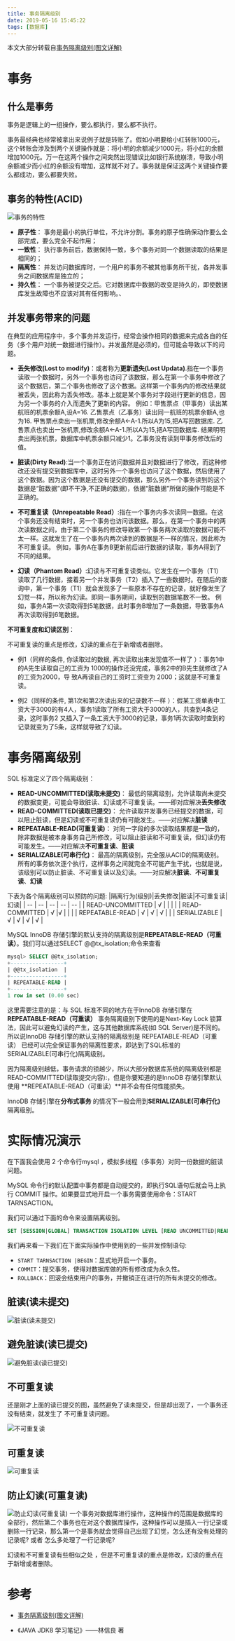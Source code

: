 ```yaml
---
title: 事务隔离级别
date: 2019-05-16 15:45:22
tags: [数据库]
---
```

本文大部分转载自[事务隔离级别(图文详解)](https://github.com/Snailclimb/JavaGuide/blob/master/docs/database/%E4%BA%8B%E5%8A%A1%E9%9A%94%E7%A6%BB%E7%BA%A7%E5%88%AB(%E5%9B%BE%E6%96%87%E8%AF%A6%E8%A7%A3).md)

# 事务

## 什么是事务

事务是逻辑上的一组操作，要么都执行，要么都不执行。

事务最经典也经常被拿出来说例子就是转账了。假如小明要给小红转账1000元，这个转账会涉及到两个关键操作就是：将小明的余额减少1000元，将小红的余额增加1000元。万一在这两个操作之间突然出现错误比如银行系统崩溃，导致小明余额减少而小红的余额没有增加，这样就不对了。事务就是保证这两个关键操作要么都成功，要么都要失败。

## 事务的特性(ACID)

![事务的特性](事务隔离级别/1.png)

* **原子性**： 事务是最小的执行单位，不允许分割。事务的原子性确保动作要么全部完成，要么完全不起作用；
* **一致性**： 执行事务前后，数据保持一致，多个事务对同一个数据读取的结果是相同的；
* **隔离性**： 并发访问数据库时，一个用户的事务不被其他事务所干扰，各并发事务之间数据库是独立的；
* **持久性**： 一个事务被提交之后。它对数据库中数据的改变是持久的，即使数据库发生故障也不应该对其有任何影响。、

## 并发事务带来的问题

在典型的应用程序中，多个事务并发运行，经常会操作相同的数据来完成各自的任务（多个用户对统一数据进行操作）。并发虽然是必须的，但可能会导致以下的问题。
* **丢失修改(Lost to modify)**：或者称为**更新遗失(Lost Updata)**.指在一个事务读取一个数据时，另外一个事务也访问了该数据，那么在第一个事务中修改了这个数据后，第二个事务也修改了这个数据。这样第一个事务内的修改结果就被丢失，因此称为丢失修改。基本上就是某个事务对字段进行更新的信息，因为另一个事务的介入而遗失了更新的内容。
例如：甲售票点（甲事务）读出某航班的机票余额A,设A=16.
乙售票点（乙事务）读出同一航班的机票余额A,也为16.
甲售票点卖出一张机票,修改余额A←A-1.所以A为15,把A写回数据库.
乙售票点也卖出一张机票,修改余额A←A-1.所以A为15,把A写回数据库.
结果明明卖出两张机票，数据库中机票余额只减少1。乙事务没有读到甲事务修改后的值。

* **脏读(Dirty Read)**:当一个事务正在访问数据并且对数据进行了修改，而这种修改还没有提交到数据库中，这时另外一个事务也访问了这个数据，然后使用了这个数据。因为这个数据是还没有提交的数据，那么另外一个事务读到的这个数据是“脏数据”(即不干净,不正确的数据)，依据“脏数据”所做的操作可能是不正确的。

* **不可重复读（Unrepeatable Read）**:指在一个事务内多次读同一数据。在这个事务还没有结束时，另一个事务也访问该数据。那么，在第一个事务中的两次读数据之间，由于第二个事务的修改导致第一个事务两次读取的数据可能不太一样。这就发生了在一个事务内两次读到的数据是不一样的情况，因此称为不可重复读。
例如，事务A在事务B更新前后进行数据的读取，事务A得到了不同的结果。

* **幻读（Phantom Read）**:幻读与不可重复读类似。它发生在一个事务（T1）读取了几行数据，接着另一个并发事务（T2）插入了一些数据时。在随后的查询中，第一个事务（T1）就会发现多了一些原本不存在的记录，就好像发生了幻觉一样，所以称为幻读。即同一事务期间，读取到的数据笔数不一致。
例如，事务A第一次读取得到5笔数据，此时事务B增加了一条数据，导致事务A再次读取得到6笔数据。

**不可重复度和幻读区别**：

不可重复读的重点是修改，幻读的重点在于新增或者删除。

* 例1（同样的条件, 你读取过的数据, 再次读取出来发现值不一样了 ）：事务1中的A先生读取自己的工资为 1000的操作还没完成，事务2中的B先生就修改了A的工资为2000，导 致A再读自己的工资时工资变为 2000；这就是不可重复读。

* 例2（同样的条件, 第1次和第2次读出来的记录数不一样 ）：假某工资单表中工资大于3000的有4人，事务1读取了所有工资大于3000的人，共查到4条记录，这时事务2 又插入了一条工资大于3000的记录，事务1再次读取时查到的记录就变为了5条，这样就导致了幻读。

# 事务隔离级别

SQL 标准定义了四个隔离级别：

* **READ-UNCOMMITTED(读取未提交)**： 最低的隔离级别，允许读取尚未提交的数据变更，可能会导致脏读、幻读或不可重复读。——即对应解决**丢失修改**
* **READ-COMMITTED(读取已提交)**： 允许读取并发事务已经提交的数据，可以阻止脏读，但是幻读或不可重复读仍有可能发生。——对应解决**脏读**
* **REPEATABLE-READ(可重复读)**： 对同一字段的多次读取结果都是一致的，除非数据是被本身事务自己所修改，可以阻止脏读和不可重复读，但幻读仍有可能发生。——对应解决**不可重复读**、**脏读**
* **SERIALIZABLE(可串行化)**： 最高的隔离级别，完全服从ACID的隔离级别。所有的事务依次逐个执行，这样事务之间就完全不可能产生干扰，也就是说，该级别可以防止脏读、不可重复读以及幻读。——对应解决**脏读**、**不可重复读**、**幻读**

下表为各个隔离级别可以预防的问题:
|隔离行为(级别)|丢失修改|脏读|不可重复读|幻读|
| -- | -- | -- | -- | -- |
| READ-UNCOMMITTED | √ |  |  |  |
| READ-COMMITTED | √ |√ | |  |
| REPEATABLE-READ | √ | √ | √ | |
| SERIALIZABLE | √ | √ | √ | √ |

MySQL InnoDB 存储引擎的默认支持的隔离级别是**REPEATABLE-READ（可重读）**。我们可以通过SELECT @@tx_isolation;命令来查看
```sql
mysql> SELECT @@tx_isolation;
+-----------------+
| @@tx_isolation  |
+-----------------+
| REPEATABLE-READ |
+-----------------+
1 row in set (0.00 sec)
```

这里需要注意的是：与 SQL 标准不同的地方在于InnoDB 存储引擎在 **REPEATABLE-READ（可重读）** 事务隔离级别下使用的是Next-Key Lock 锁算法，因此可以避免幻读的产生，这与其他数据库系统(如 SQL Server)是不同的。所以说InnoDB 存储引擎的默认支持的隔离级别是 REPEATABLE-READ（可重读） 已经可以完全保证事务的隔离性要求，即达到了SQL标准的SERIALIZABLE(可串行化)隔离级别。

因为隔离级别越低，事务请求的锁越少，所以大部分数据库系统的隔离级别都是READ-COMMITTED(读取提交内容):，但是你要知道的是InnoDB 存储引擎默认使用 **REPEATABLE-READ（可重读）**并不会有任何性能损失。

InnoDB 存储引擎在**分布式事务** 的情况下一般会用到**SERIALIZABLE(可串行化)** 隔离级别。

# 实际情况演示

在下面我会使用 2 个命令行mysql ，模拟多线程（多事务）对同一份数据的脏读问题。

MySQL 命令行的默认配置中事务都是自动提交的，即执行SQL语句后就会马上执行 COMMIT 操作。如果要显式地开启一个事务需要使用命令：START TARNSACTION。

我们可以通过下面的命令来设置隔离级别。

```sql
SET [SESSION|GLOBAL] TRANSACTION ISOLATION LEVEL [READ UNCOMMITTED|READ COMMITTED|REPEATABLE READ|SERIALIZABLE]
```

我们再来看一下我们在下面实际操作中使用到的一些并发控制语句:

* `START TARNSACTION |BEGIN`：显式地开启一个事务。
* `COMMIT`：提交事务，使得对数据库做的所有修改成为永久性。
* `ROLLBACK`：回滚会结束用户的事务，并撤销正在进行的所有未提交的修改。

## 脏读(读未提交)

![脏读(读未提交)](事务隔离级别/2.png)

## 避免脏读(读已提交)

![避免脏读(读已提交)](事务隔离级别/3.png)

## 不可重复读
还是刚才上面的读已提交的图，虽然避免了读未提交，但是却出现了，一个事务还没有结束，就发生了 不可重复读问题。

![不可重复读](事务隔离级别/4.png)

## 可重复读

![可重复读](事务隔离级别/5.png)

## 防止幻读(可重复读)

![防止幻读(可重复读)](事务隔离级别/6.png)
一个事务对数据库进行操作，这种操作的范围是数据库的全部行，然后第二个事务也在对这个数据库操作，这种操作可以是插入一行记录或删除一行记录，那么第一个是事务就会觉得自己出现了幻觉，怎么还有没有处理的记录呢? 或者 怎么多处理了一行记录呢?

幻读和不可重复读有些相似之处 ，但是不可重复读的重点是修改，幻读的重点在于新增或者删除。

# 参考

* [事务隔离级别(图文详解)](https://github.com/Snailclimb/JavaGuide/blob/master/docs/database/%E4%BA%8B%E5%8A%A1%E9%9A%94%E7%A6%BB%E7%BA%A7%E5%88%AB(%E5%9B%BE%E6%96%87%E8%AF%A6%E8%A7%A3).md)

* 《JAVA JDK8 学习笔记》——林信良 著